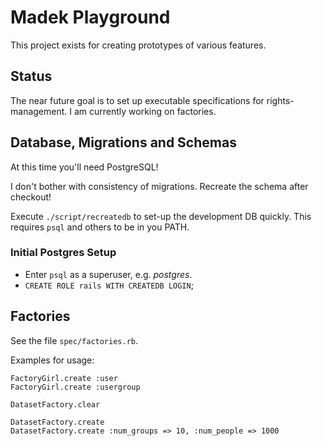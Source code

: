 
Madek Playground
================

This project exists for creating prototypes of various features.


Status
------

The near future goal is to set up executable specifications  for
rights-management.  I am currently working on factories.

Database, Migrations and Schemas
---------------------------------

At this time you'll need PostgreSQL!

I don't bother with consistency of migrations. Recreate the
schema after checkout! 

Execute `./script/recreatedb` to set-up the development DB quickly.
This requires `psql` and others to be in you PATH.


### Initial Postgres Setup

* Enter `psql` as a superuser, e.g. _postgres_.
* `CREATE ROLE rails WITH CREATEDB LOGIN`;

Factories
---------

See the file `spec/factories.rb`.


Examples for usage: 

    FactoryGirl.create :user
    FactoryGirl.create :usergroup

    DatasetFactory.clear

    DatasetFactory.create
    DatasetFactory.create :num_groups => 10, :num_people => 1000




